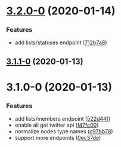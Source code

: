 # [3.2.0-0](https://github.com/G100g/gatsby-source-twitter/compare/3.1.1-0...3.2.0-0) (2020-01-14)


### Features

* add lists/statuses endpoint ([712b7a8](https://github.com/G100g/gatsby-source-twitter/commit/712b7a88ac725fd1e4e3d4cc3ccb7388eefb9d13))

## [3.1.1-0](https://github.com/G100g/gatsby-source-twitter/compare/3.1.0-0...3.1.1-0) (2020-01-13)

# 3.1.0-0 (2020-01-13)


### Features

* add lists/members endpoint ([522d44f](https://github.com/G100g/gatsby-source-twitter/commit/522d44f185d340a11e56d23c0f1ae53098df88a1))
* enable all get twitter api ([f47fc00](https://github.com/G100g/gatsby-source-twitter/commit/f47fc00bb2bd40d033f91d7e5ab96bf18ddf3e0b))
* normalize nodes type names ([c97bb78](https://github.com/G100g/gatsby-source-twitter/commit/c97bb785f1a7e755e206d439de502e16e7613582))
* support more endpoints ([0ec37de](https://github.com/G100g/gatsby-source-twitter/commit/0ec37de8b0f718b31b8f3eb113b981a0243c7b3a))

